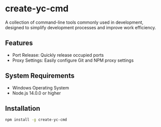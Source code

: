 # create-yc-cmd

A collection of command-line tools commonly used in development, designed to simplify development processes and improve work efficiency.

## Features

- Port Release: Quickly release occupied ports
- Proxy Settings: Easily configure Git and NPM proxy settings

## System Requirements

- Windows Operating System
- Node.js 14.0.0 or higher

## Installation

```bash
npm install -g create-yc-cmd
```

